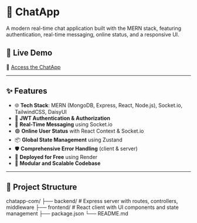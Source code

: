 # 💬 ChatApp

A modern real-time chat application built with the MERN stack, featuring authentication, real-time messaging, online status, and a responsive UI.

## 🚀 Live Demo

🔗 [Access the ChatApp](https://chatapp-com-ey4q.onrender.com)

---

## ✨ Features

- 🌐 **Tech Stack**: MERN (MongoDB, Express, React, Node.js), Socket.io, TailwindCSS, DaisyUI
- 🔐 **JWT Authentication & Authorization**
- 💬 **Real-Time Messaging** using Socket.io
- 🟢 **Online User Status** with React Context & Socket.io
- 📦 **Global State Management** using Zustand
- 🛡️ **Comprehensive Error Handling** (client & server)
- 🚀 **Deployed for Free** using Render
- 🧩 **Modular and Scalable Codebase**

---

## 📁 Project Structure

chatapp-com/
├── backend/ # Express server with routes, controllers, middleware
├── frontend/ # React client with UI components and state management
├── package.json
└── README.md
